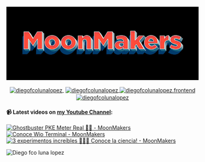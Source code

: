 ![Hi 👋, I'm Diego Fco Luna lopez, A passionate frontend developer 👨‍💻 from Hidalgo, Mexico 🇲🇽 ](./src/Banner_Github.jpeg)

<p align="center">
   <a href="https://youtube.com/moonmakers" target="blank" style='margin-right:4px'>
    <img align="center" src="https://cdn.jsdelivr.net/npm/simple-icons@3.0.1/icons/youtube.svg" alt="diegofcolunalopez" height="28px" width="28px" />
  </a>
  <a href="https://twitter.com/DiegoFr60708711" target="blank">
    <img align="center" src="https://cdn.jsdelivr.net/npm/simple-icons@3.0.1/icons/twitter.svg" alt="diegofcolunalopez" height="28px" width="28px" />
  </a>
  <a href="https://fb.com/DiegoFcoLuna" target="blank">
    <img align="center" src="https://cdn.jsdelivr.net/npm/simple-icons@3.0.1/icons/facebook.svg" alt="diegofcolunalopez.frontend" height="28px" width="28px" />
  </a>
  <a href="https://instagram.com/diegofcolunalopez" target="blank">
    <img align="center" src="https://cdn.jsdelivr.net/npm/simple-icons@3.0.1/icons/instagram.svg" alt="diegofcolunalopez" height="28px" width="28px" />
  </a>
</p>

#### 📹 Latest videos on [my Youtube Channel](https://youtube.com/moonmakers):

  <a href='https://www.youtube.com/watch?v=caczGmSFxmU' target='_blank'>
    <img width='30%' src='https://img.youtube.com/vi/caczGmSFxmU/mqdefault.jpg' alt='Ghostbuster PKE Meter Real 👻🔧 - MoonMakers' />
  </a>
  <a href='https://www.youtube.com/watch?v=e54NI93qvn8' target='_blank'>
    <img width='30%' src='https://img.youtube.com/vi/e54NI93qvn8/mqdefault.jpg' alt='Conoce Wio Terminal - MoonMakers' />
  </a>
  <a href='https://www.youtube.com/watch?v=76zNMr-nV-I' target='_blank'>
    <img width='30%' src='https://img.youtube.com/vi/76zNMr-nV-I/mqdefault.jpg' alt='3 experimentos increíbles 🧊🥽😁 Conoce la ciencia! - MoonMakers' />
  </a>


![Diego fco luna lopez](https://github-readme-stats.vercel.app/api?username=Diego-Luna&show_icons=true&title_color=fff&icon_color=79ff97&text_color=9f9f9f&bg_color=151515)
